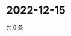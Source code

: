 # 2022-12-15

共 0 条

<!-- BEGIN WEIBO -->
<!-- 最后更新时间 Thu Dec 15 2022 15:01:00 GMT+0800 (China Standard Time) -->

<!-- END WEIBO -->

